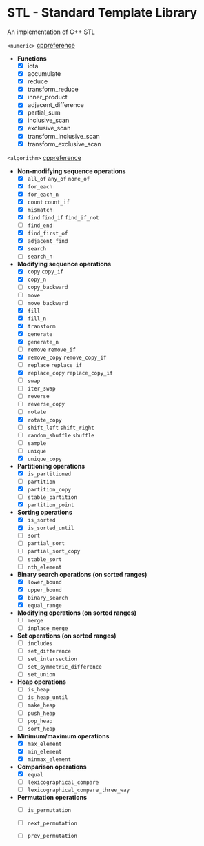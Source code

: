 # STL - Standard Template Library
An implementation of C++ STL

`<numeric>` [cppreference](https://en.cppreference.com/w/cpp/header/numeric)

- **Functions**
	- [x] iota
	- [x] accumulate
	- [x] reduce
	- [x] transform_reduce
	- [x] inner_product
	- [x] adjacent_difference
	- [x] partial_sum
	- [x] inclusive_scan
	- [x] exclusive_scan
	- [x] transform_inclusive_scan
	- [x] transform_exclusive_scan

`<algorithm>` [cppreference](https://en.cppreference.com/w/cpp/header/algorithm)

- **Non-modifying sequence operations**
	- [x] `all_of` `any_of` `none_of`
	- [x] `for_each`
	- [x] `for_each_n`
	- [x] `count` `count_if`
	- [x] `mismatch`
	- [x] `find` `find_if` `find_if_not`
	- [ ] `find_end`
	- [x] `find_first_of`
	- [x] `adjacent_find`
	- [x] `search`
	- [ ] `search_n`
- **Modifying sequence operations**
    - [x] `copy` `copy_if`
    - [x] `copy_n`
    - [ ] `copy_backward`
	- [ ] `move`
	- [ ] `move_backward`
	- [x] `fill`
	- [x] `fill_n`
	- [x] `transform`
	- [x] `generate`
	- [x] `generate_n`
	- [ ] `remove` `remove_if`
	- [x] `remove_copy` `remove_copy_if`
	- [ ] `replace` `replace_if`
	- [x] `replace_copy` `replace_copy_if`
	- [ ] `swap`
	- [ ] `iter_swap`
	- [ ] `reverse`
	- [ ] `reverse_copy`
	- [ ] `rotate`
	- [x] `rotate_copy`
	- [ ] `shift_left` `shift_right`
	- [ ] `random_shuffle` `shuffle`
	- [ ] `sample`
	- [ ] `unique`
	- [x] `unique_copy`
- **Partitioning operations**
	- [x] `is_partitioned`
	- [ ] `partition`
	- [x] `partition_copy`
	- [ ] `stable_partition`
	- [x] `partition_point`
- **Sorting operations**
	- [x] `is_sorted`
	- [x] `is_sorted_until`
	- [ ] `sort`
	- [ ] `partial_sort`
	- [ ] `partial_sort_copy`
	- [ ] `stable_sort`
	- [ ] `nth_element`
- **Binary search operations (on sorted ranges)**
	- [x] `lower_bound`
	- [x] `upper_bound`
	- [x] `binary_search`
	- [x] `equal_range`
- **Modifying operations (on sorted ranges)**
	- [ ] `merge`
	- [ ] `inplace_merge`
- **Set operations (on sorted ranges)**
	- [ ] `includes`
	- [ ] `set_difference`
	- [ ] `set_intersection`
	- [ ] `set_symmetric_difference`
	- [ ] `set_union`
- **Heap operations**
	- [ ] `is_heap`
	- [ ] `is_heap_until`
	- [ ] `make_heap`
	- [ ] `push_heap`
	- [ ] `pop_heap`
	- [ ] `sort_heap`
- **Minimum/maximum operations**
	- [x] `max_element`
	- [x] `min_element`
	- [x] `minmax_element`
- **Comparison operations**
	- [x] `equal`
	- [ ] `lexicographical_compare`
	- [ ] `lexicographical_compare_three_way`
- **Permutation operations**
	- [ ] `is_permutation`
	- [ ] `next_permutation`
	- [ ] `prev_permutation`

